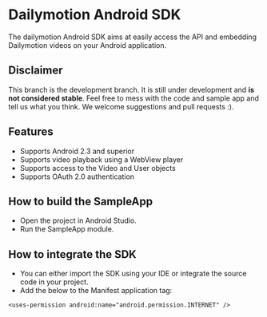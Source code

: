 Dailymotion Android SDK
=======================

The dailymotion Android SDK aims at easily access the API and embedding Dailymotion videos on your Android application. 

Disclaimer
--------
This branch is the development branch. It is still under development and **is not considered stable**. Feel free to mess with the code and sample app and tell us what you think. We welcome suggestions and pull requests :).

Features
--------

- Supports Android 2.3 and superior
- Supports video playback using a WebView player
- Supports access to the Video and User objects
- Supports OAuth 2.0 authentication

How to build the SampleApp
----------

- Open the project in Android Studio.
- Run the SampleApp module.

How to integrate the SDK
----------

- You can either import the SDK using your IDE or integrate the source code in your project.
- Add the below to the Manifest application tag:

```
<uses-permission android:name="android.permission.INTERNET" />
```
